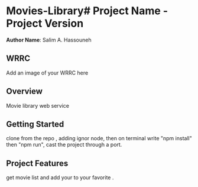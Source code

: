 # Movies-Library# Project Name - Project Version

**Author Name**: Salim A. Hassouneh 

## WRRC
Add an image of your WRRC here

## Overview
Movie library web service 
## Getting Started
<!-- What are the steps that a user must take in order to build this app on their own machine and get it running? -->
clone from the repo , adding ignor node, then on terminal write "npm install" then "npm run", cast the project through a port.

## Project Features
<!-- What are the features included in you app -->
get movie list and add your to your favorite .